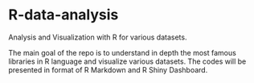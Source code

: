 # R-data-analysis
Analysis and Visualization with R for various datasets.

The main goal of the repo is to understand in depth the most famous libraries in R language and visualize various datasets. The codes will be presented in format of R Markdown and R Shiny Dashboard.


